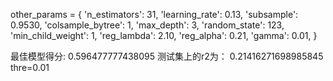 other_params = {
'n_estimators': 31,
'learning_rate': 0.13,
'subsample': 0.9530,
'colsample_bytree': 1,
'max_depth': 3,
'random_state': 123,
'min_child_weight': 1,
'reg_lambda': 2.10,
'reg_alpha': 0.21,
'gamma': 0.01, }

最佳模型得分: 0.596477777438095 测试集上的r2为： 0.21416271698985845 thre=0.01